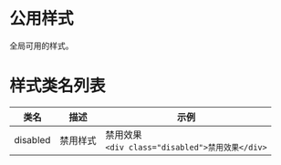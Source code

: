 # 公用样式

全局可用的样式。

# 样式类名列表

| 类名 | 描述 | 示例 |
| ----- | ----- | ----- |
| disabled | 禁用样式 | <div class="disabled">禁用效果</div> `<div class="disabled">禁用效果</div>` |
